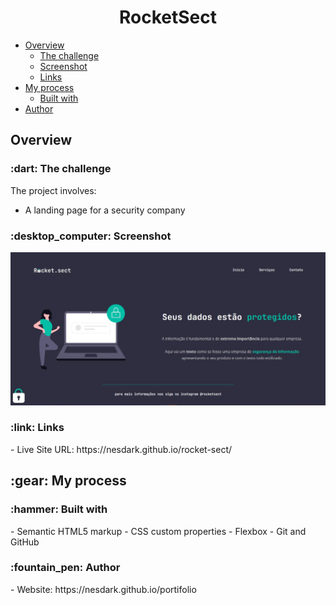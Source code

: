 <h1 align="center">RocketSect</h1>

- [Overview](#overview)
  - [The challenge](#the-challenge)
  - [Screenshot](#screenshot)
  - [Links](#links)
- [My process](#my-process)
  - [Built with](#built-width)
- [Author](#author)

<h2 id="overview">Overview</h2>
<h3 id="the-challenge">:dart: The challenge</h3>

The project involves:

- A landing page for a security company

<h3 id="screenshot">:desktop_computer: Screenshot</h3>

![](./.github/banner.jpg)

<h3 id="links">:link: Links</h3>
-  Live Site URL: https://nesdark.github.io/rocket-sect/

<h2 id="my-process">:gear: My process</h2>

<h3 id="built-width">:hammer: Built with</h3>
- Semantic HTML5 markup
- CSS custom properties
- Flexbox
- Git and GitHub

<h3 id="author">:fountain_pen: Author</h3>
- Website: https://nesdark.github.io/portifolio
